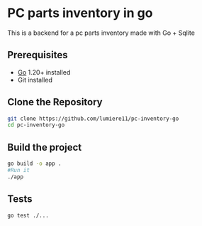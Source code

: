 
# PC parts inventory in go

This is a backend for a pc parts inventory made with Go + Sqlite


## Prerequisites

- [Go](https://go.dev/dl/) 1.20+ installed  
- Git installed  

## Clone the Repository

```bash
git clone https://github.com/lumiere11/pc-inventory-go
cd pc-inventory-go
```
## Build the project
```bash
go build -o app .
#Run it
./app

```

## Tests
```
go test ./...
```